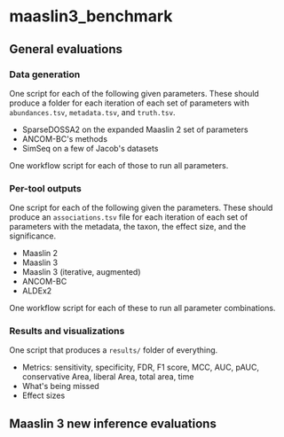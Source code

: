 # maaslin3_benchmark

## General evaluations

### Data generation

One script for each of the following given parameters. These should produce a folder for each iteration of each set of parameters with `abundances.tsv`, `metadata.tsv`, and `truth.tsv`.
- SparseDOSSA2 on the expanded Maaslin 2 set of parameters
- ANCOM-BC's methods
- SimSeq on a few of Jacob's datasets

One workflow script for each of those to run all parameters.

### Per-tool outputs

One script for each of the following given the parameters. These should produce an `associations.tsv` file for each iteration of each set of parameters with the metadata, the taxon, the effect size, and the significance.
- Maaslin 2
- Maaslin 3
- Maaslin 3 (iterative, augmented)
- ANCOM-BC
- ALDEx2

One workflow script for each of these to run all parameter combinations.

### Results and visualizations

One script that produces a `results/` folder of everything.
- Metrics: sensitivity, specificity, FDR, F1 score, MCC, AUC, pAUC, conservative Area, liberal Area, total area, time
- What's being missed
- Effect sizes

## Maaslin 3 new inference evaluations

### 
